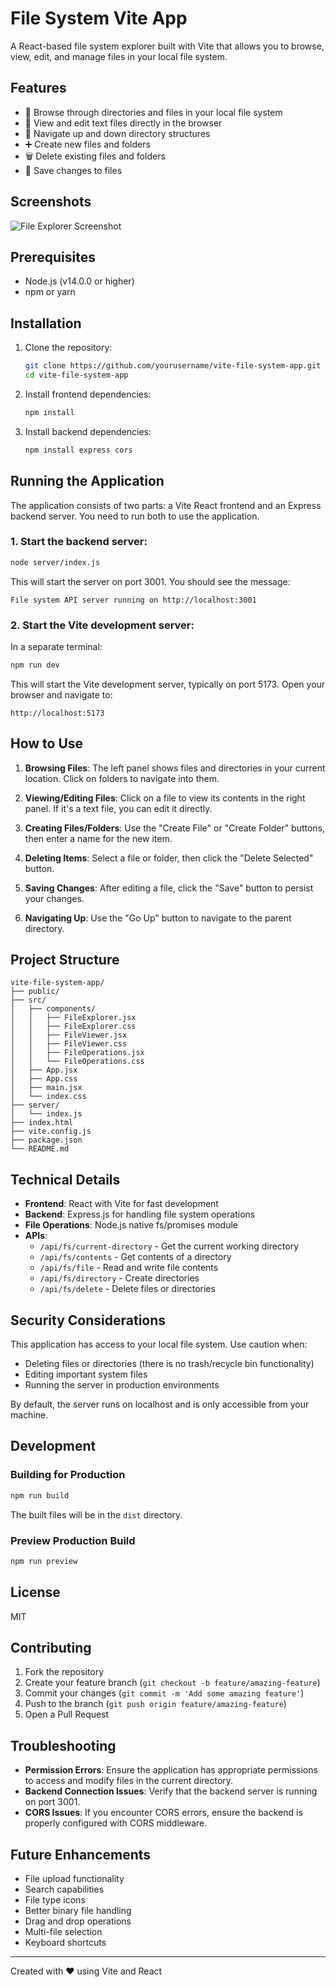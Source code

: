 # File System Vite App

A React-based file system explorer built with Vite that allows you to browse, view, edit, and manage files in your local file system.

## Features

- 📂 Browse through directories and files in your local file system
- 📝 View and edit text files directly in the browser
- 🔄 Navigate up and down directory structures
- ➕ Create new files and folders
- 🗑️ Delete existing files and folders
- 💾 Save changes to files

## Screenshots

![File Explorer Screenshot](screenshots/file-explorer.png)

## Prerequisites

- Node.js (v14.0.0 or higher)
- npm or yarn

## Installation

1. Clone the repository:
   ```bash
   git clone https://github.com/yourusername/vite-file-system-app.git
   cd vite-file-system-app
   ```

2. Install frontend dependencies:
   ```bash
   npm install
   ```

3. Install backend dependencies:
   ```bash
   npm install express cors
   ```

## Running the Application

The application consists of two parts: a Vite React frontend and an Express backend server. You need to run both to use the application.

### 1. Start the backend server:

```bash
node server/index.js
```

This will start the server on port 3001. You should see the message:
```
File system API server running on http://localhost:3001
```

### 2. Start the Vite development server:

In a separate terminal:
```bash
npm run dev
```

This will start the Vite development server, typically on port 5173. Open your browser and navigate to:
```
http://localhost:5173
```

## How to Use

1. **Browsing Files**: The left panel shows files and directories in your current location. Click on folders to navigate into them.

2. **Viewing/Editing Files**: Click on a file to view its contents in the right panel. If it's a text file, you can edit it directly.

3. **Creating Files/Folders**: Use the "Create File" or "Create Folder" buttons, then enter a name for the new item.

4. **Deleting Items**: Select a file or folder, then click the "Delete Selected" button.

5. **Saving Changes**: After editing a file, click the "Save" button to persist your changes.

6. **Navigating Up**: Use the "Go Up" button to navigate to the parent directory.

## Project Structure

```
vite-file-system-app/
├── public/
├── src/
│   ├── components/
│   │   ├── FileExplorer.jsx
│   │   ├── FileExplorer.css
│   │   ├── FileViewer.jsx
│   │   ├── FileViewer.css
│   │   ├── FileOperations.jsx
│   │   └── FileOperations.css
│   ├── App.jsx
│   ├── App.css
│   ├── main.jsx
│   └── index.css
├── server/
│   └── index.js
├── index.html
├── vite.config.js
├── package.json
└── README.md
```

## Technical Details

- **Frontend**: React with Vite for fast development
- **Backend**: Express.js for handling file system operations
- **File Operations**: Node.js native fs/promises module
- **APIs**:
  - `/api/fs/current-directory` - Get the current working directory
  - `/api/fs/contents` - Get contents of a directory
  - `/api/fs/file` - Read and write file contents
  - `/api/fs/directory` - Create directories
  - `/api/fs/delete` - Delete files or directories

## Security Considerations

This application has access to your local file system. Use caution when:

- Deleting files or directories (there is no trash/recycle bin functionality)
- Editing important system files
- Running the server in production environments

By default, the server runs on localhost and is only accessible from your machine.

## Development

### Building for Production

```bash
npm run build
```

The built files will be in the `dist` directory.

### Preview Production Build

```bash
npm run preview
```

## License

MIT

## Contributing

1. Fork the repository
2. Create your feature branch (`git checkout -b feature/amazing-feature`)
3. Commit your changes (`git commit -m 'Add some amazing feature'`)
4. Push to the branch (`git push origin feature/amazing-feature`)
5. Open a Pull Request

## Troubleshooting

- **Permission Errors**: Ensure the application has appropriate permissions to access and modify files in the current directory.
- **Backend Connection Issues**: Verify that the backend server is running on port 3001.
- **CORS Issues**: If you encounter CORS errors, ensure the backend is properly configured with CORS middleware.

## Future Enhancements

- File upload functionality
- Search capabilities
- File type icons
- Better binary file handling
- Drag and drop operations
- Multi-file selection
- Keyboard shortcuts

---

Created with ❤️ using Vite and React